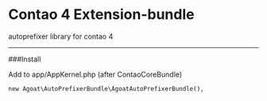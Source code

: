 # Contao 4 Extension-bundle
autoprefixer library for contao 4

___

###Install

Add to app/AppKernel.php (after ContaoCoreBundle)
```
new Agoat\AutoPrefixerBundle\AgoatAutoPrefixerBundle(),
```
